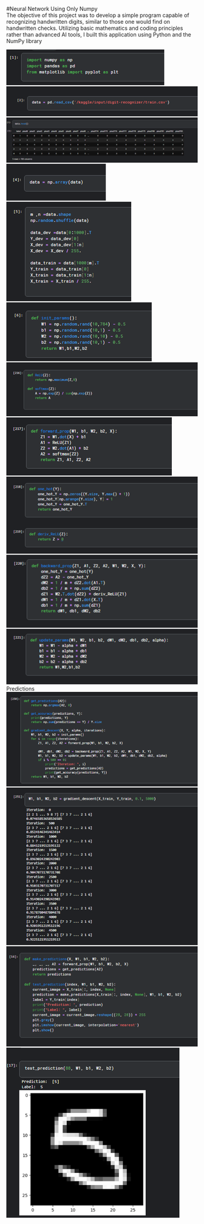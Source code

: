 #Neural Network Using Only Numpy</br>
The objective of this project was to develop a simple program capable of recognizing handwritten digits, similar to those one would find on handwritten checks. 
Utilizing basic mathematics and coding principles rather than advanced AI tools, I built this application using Python and the NumPy library

![image alt](https://github.com/KNOWASJOHN/Neural-Network-Using-Numpy/blob/main/0.png?raw=true)</br>
![image alt](https://github.com/KNOWASJOHN/Neural-Network-Using-Numpy/blob/main/1.png?raw=true)</br>
![image alt](https://github.com/KNOWASJOHN/Neural-Network-Using-Numpy/blob/main/2.png?raw=true)</br>
![image alt](https://github.com/KNOWASJOHN/Neural-Network-Using-Numpy/blob/main/3.png?raw=true)</br>
![image alt](https://github.com/KNOWASJOHN/Neural-Network-Using-Numpy/blob/main/4.png?raw=true)</br>
![image alt](https://github.com/KNOWASJOHN/Neural-Network-Using-Numpy/blob/main/5.png?raw=true)</br>
![image alt](https://github.com/KNOWASJOHN/Neural-Network-Using-Numpy/blob/main/6.png?raw=true)</br>
![image alt](https://github.com/KNOWASJOHN/Neural-Network-Using-Numpy/blob/main/8.png?raw=true)</br>
![image alt](https://github.com/KNOWASJOHN/Neural-Network-Using-Numpy/blob/main/9.png?raw=true)</br>
![image alt](https://github.com/KNOWASJOHN/Neural-Network-Using-Numpy/blob/main/10.png?raw=true)</br>
![image alt](https://github.com/KNOWASJOHN/Neural-Network-Using-Numpy/blob/main/11.png?raw=true)</br>
Predictions
![image alt](https://github.com/KNOWASJOHN/Neural-Network-Using-Numpy/blob/main/12.png?raw=true)</br>
![image alt](https://github.com/KNOWASJOHN/Neural-Network-Using-Numpy/blob/main/13.png?raw=true)</br>
![image alt](https://github.com/KNOWASJOHN/Neural-Network-Using-Numpy/blob/main/14.png?raw=true)</br>
![image alt](https://github.com/KNOWASJOHN/Neural-Network-Using-Numpy/blob/main/15.png?raw=true)</br>
